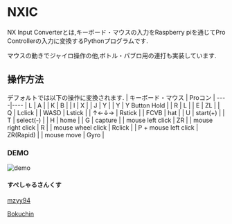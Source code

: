 # NXIC
NX Input Converterとは,キーボード・マウスの入力をRaspberry piを通じてPro Controllerの入力に変換するPythonプログラムです.

マウスの動きでジャイロ操作の他,ボトル・パブロ用の連打も実装しています.
## 操作方法
デフォルトでは以下の操作に変換されます.
| キーボード・マウス | Proコン |
----|---- 
| L | A |
| K | B |
| I | X |
| J | Y |
| Y | Y Button Hold |
| R | L |
| E | ZL |
| Q | Lclick |
| WASD | Lstick |
| ↑←↓→ | Rstick |
| FCVB | hat |
| U | start(+) |
| T | select(-) |
| H | home |
| G | capture |
| mouse left click | ZR |
| mouse right click | R |
| mouse wheel click | Rclick |
| P + mouse left click | ZR(Rapid) |
| mouse move | Gyro |
### DEMO
![demo](https://cdn.discordapp.com/attachments/730426864442671154/960466699533029406/demo4.gif)
#### すぺしゃるさんくす
[mzyy94](https://www.mzyy94.com/blog/2020/03/20/nintendo-switch-pro-controller-usb-gadget/)

[Bokuchin](https://qiita.com/Bokuchin/items/7fee2c6a04c97dde29b4)
